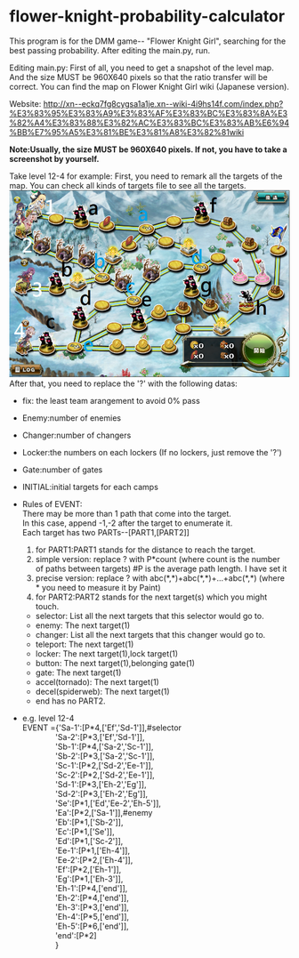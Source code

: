 # flower-knight-probability-calculator
This program is for the DMM game-- "Flower Knight Girl", searching for the best passing probability.
After editing the main.py, run.

Editing main.py:
First of all, you need to get a snapshot of the level map.
And the size MUST be 960X640 pixels so that the ratio transfer will be correct.
You can find the map on Flower Knight Girl wiki (Japanese version).

Website:
http://xn--eckq7fg8cygsa1a1je.xn--wiki-4i9hs14f.com/index.php?%E3%83%95%E3%83%A9%E3%83%AF%E3%83%BC%E3%83%8A%E3%82%A4%E3%83%88%E3%82%AC%E3%83%BC%E3%83%AB%E6%94%BB%E7%95%A5%E3%81%BE%E3%81%A8%E3%82%81wiki

**Note:Usually, the size MUST be 960X640 pixels. If not, you have to take a screenshot by yourself.**

Take level 12-4 for example:
First, you need to remark all the targets of the map. You can check all kinds of targets file to see all the targets.
![alt tag](https://raw.githubusercontent.com/JAG3R/flower-knight-probability-calculator/master/12-4(example).png)
After that, you need to replace the '?' with the following datas:  
* fix: the least team arangement to avoid 0% pass  
* Enemy:number of enemies  
* Changer:number of changers  
* Locker:the numbers on each lockers (If no lockers, just remove the '?')  
* Gate:number of gates  
* INITIAL:initial targets for each camps  

* Rules of EVENT:  
There may be more than 1 path that come into the target.  
In this case, append -1,-2 after the target to enumerate it.  
Each target has two PARTs--[PART1,[PART2]]  
  1. for PART1:PART1 stands for the distance to reach the target.  
    1. simple version: replace ? with P\*count (where count is the number of paths between targets) #P is the average path length. I have set it  
    2. precise version: replace ? with abc(\*,\*)+abc(\*,\*)+...+abc(\*,\*) (where \* you need to measure it by Paint)  
  2. for PART2:PART2 stands for the next target(s) which you might touch.  
    * selector: List all the next targets that this selector would go to.  
    * enemy: The next target(1)  
    * changer: List all the next targets that this changer would go to.  
    * teleport: The next target(1)  
    * locker: The next target(1),lock target(1)  
    * button: The next target(1),belonging gate(1)  
    * gate: The next target(1)  
    * accel(tornado): The next target(1)  
    * decel(spiderweb): The next target(1)  
    * end has no PART2.  

* e.g. level 12-4  
EVENT ={'Sa-1':[P\*4,['Ef','Sd-1']],#selector  
&nbsp;&nbsp;&nbsp;&nbsp;&nbsp;&nbsp;&nbsp;&nbsp;&nbsp;&nbsp;&nbsp;&nbsp;&nbsp;&nbsp;&nbsp;'Sa-2':[P\*3,['Ef','Sd-1']],  
&nbsp;&nbsp;&nbsp;&nbsp;&nbsp;&nbsp;&nbsp;&nbsp;&nbsp;&nbsp;&nbsp;&nbsp;&nbsp;&nbsp;&nbsp;'Sb-1':[P\*4,['Sa-2','Sc-1']],  
&nbsp;&nbsp;&nbsp;&nbsp;&nbsp;&nbsp;&nbsp;&nbsp;&nbsp;&nbsp;&nbsp;&nbsp;&nbsp;&nbsp;&nbsp;'Sb-2':[P\*3,['Sa-2','Sc-1']],  
&nbsp;&nbsp;&nbsp;&nbsp;&nbsp;&nbsp;&nbsp;&nbsp;&nbsp;&nbsp;&nbsp;&nbsp;&nbsp;&nbsp;&nbsp;'Sc-1':[P\*2,['Sd-2','Ee-1']],  
&nbsp;&nbsp;&nbsp;&nbsp;&nbsp;&nbsp;&nbsp;&nbsp;&nbsp;&nbsp;&nbsp;&nbsp;&nbsp;&nbsp;&nbsp;'Sc-2':[P\*2,['Sd-2','Ee-1']],  
&nbsp;&nbsp;&nbsp;&nbsp;&nbsp;&nbsp;&nbsp;&nbsp;&nbsp;&nbsp;&nbsp;&nbsp;&nbsp;&nbsp;&nbsp;'Sd-1':[P\*3,['Eh-2','Eg']],  
&nbsp;&nbsp;&nbsp;&nbsp;&nbsp;&nbsp;&nbsp;&nbsp;&nbsp;&nbsp;&nbsp;&nbsp;&nbsp;&nbsp;&nbsp;'Sd-2':[P\*3,['Eh-2','Eg']],  
&nbsp;&nbsp;&nbsp;&nbsp;&nbsp;&nbsp;&nbsp;&nbsp;&nbsp;&nbsp;&nbsp;&nbsp;&nbsp;&nbsp;&nbsp;'Se':[P\*1,['Ed','Ee-2','Eh-5']],  
&nbsp;&nbsp;&nbsp;&nbsp;&nbsp;&nbsp;&nbsp;&nbsp;&nbsp;&nbsp;&nbsp;&nbsp;&nbsp;&nbsp;&nbsp;'Ea':[P\*2,['Sa-1']],#enemy  
&nbsp;&nbsp;&nbsp;&nbsp;&nbsp;&nbsp;&nbsp;&nbsp;&nbsp;&nbsp;&nbsp;&nbsp;&nbsp;&nbsp;&nbsp;'Eb':[P\*1,['Sb-2']],  
&nbsp;&nbsp;&nbsp;&nbsp;&nbsp;&nbsp;&nbsp;&nbsp;&nbsp;&nbsp;&nbsp;&nbsp;&nbsp;&nbsp;&nbsp;'Ec':[P\*1,['Se']],  
&nbsp;&nbsp;&nbsp;&nbsp;&nbsp;&nbsp;&nbsp;&nbsp;&nbsp;&nbsp;&nbsp;&nbsp;&nbsp;&nbsp;&nbsp;'Ed':[P\*1,['Sc-2']],  
&nbsp;&nbsp;&nbsp;&nbsp;&nbsp;&nbsp;&nbsp;&nbsp;&nbsp;&nbsp;&nbsp;&nbsp;&nbsp;&nbsp;&nbsp;'Ee-1':[P\*1,['Eh-4']],  
&nbsp;&nbsp;&nbsp;&nbsp;&nbsp;&nbsp;&nbsp;&nbsp;&nbsp;&nbsp;&nbsp;&nbsp;&nbsp;&nbsp;&nbsp;'Ee-2':[P\*2,['Eh-4']],  
&nbsp;&nbsp;&nbsp;&nbsp;&nbsp;&nbsp;&nbsp;&nbsp;&nbsp;&nbsp;&nbsp;&nbsp;&nbsp;&nbsp;&nbsp;'Ef':[P\*2,['Eh-1']],  
&nbsp;&nbsp;&nbsp;&nbsp;&nbsp;&nbsp;&nbsp;&nbsp;&nbsp;&nbsp;&nbsp;&nbsp;&nbsp;&nbsp;&nbsp;'Eg':[P\*1,['Eh-3']],  
&nbsp;&nbsp;&nbsp;&nbsp;&nbsp;&nbsp;&nbsp;&nbsp;&nbsp;&nbsp;&nbsp;&nbsp;&nbsp;&nbsp;&nbsp;'Eh-1':[P\*4,['end']],  
&nbsp;&nbsp;&nbsp;&nbsp;&nbsp;&nbsp;&nbsp;&nbsp;&nbsp;&nbsp;&nbsp;&nbsp;&nbsp;&nbsp;&nbsp;'Eh-2':[P\*4,['end']],  
&nbsp;&nbsp;&nbsp;&nbsp;&nbsp;&nbsp;&nbsp;&nbsp;&nbsp;&nbsp;&nbsp;&nbsp;&nbsp;&nbsp;&nbsp;'Eh-3':[P\*3,['end']],  
&nbsp;&nbsp;&nbsp;&nbsp;&nbsp;&nbsp;&nbsp;&nbsp;&nbsp;&nbsp;&nbsp;&nbsp;&nbsp;&nbsp;&nbsp;'Eh-4':[P\*5,['end']],  
&nbsp;&nbsp;&nbsp;&nbsp;&nbsp;&nbsp;&nbsp;&nbsp;&nbsp;&nbsp;&nbsp;&nbsp;&nbsp;&nbsp;&nbsp;'Eh-5':[P\*6,['end']],  
&nbsp;&nbsp;&nbsp;&nbsp;&nbsp;&nbsp;&nbsp;&nbsp;&nbsp;&nbsp;&nbsp;&nbsp;&nbsp;&nbsp;&nbsp;'end':[P\*2]  
&nbsp;&nbsp;&nbsp;&nbsp;&nbsp;&nbsp;&nbsp;&nbsp;&nbsp;&nbsp;&nbsp;&nbsp;&nbsp;&nbsp;&nbsp;}

